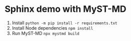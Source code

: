 # Sphinx demo with MyST-MD

1. Install `python -m pip install -r requirements.txt`
2. Install Node dependencies `npm install`
2. Run MyST-MD `npx mystmd build`
